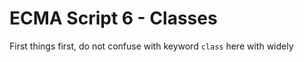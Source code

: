 # ECMA Script 6 - Classes

First things first, do not confuse with keyword `class` here with widely 
